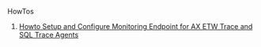 
HowTos

1) [Howto Setup and Configure Monitoring Endpoint for AX ETW Trace and SQL Trace Agents](MonitoringEndpointGuide)
